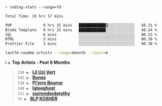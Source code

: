 ```zsh
> coding-stats --range=7d
```

<!--START_SECTION:waka-->

```txt
Total Time: 19 hrs 17 mins

PHP              9 hrs 32 mins   ████████████▒░░░░░░░░░░░░   49.31 %
Blade Template   9 hrs 23 mins   ████████████░░░░░░░░░░░░░   48.54 %
SQL              6 mins          ░░░░░░░░░░░░░░░░░░░░░░░░░   00.53 %
HTML             3 mins          ░░░░░░░░░░░░░░░░░░░░░░░░░   00.30 %
Prettier File    3 mins          ░░░░░░░░░░░░░░░░░░░░░░░░░   00.30 %
```

<!--END_SECTION:waka-->

```zsh
lastfm-readme artists --range=6month --limit=6
```

<!--START_LASTFM_ARTISTS:{"period": "6month", "rows": 6}-->
<a href="https://last.fm" target="_blank"><img src="https://user-images.githubusercontent.com/17434202/215290617-e793598d-d7c9-428f-9975-156db1ba89cc.svg" alt="Last.fm Logo" width="18" height="13"/></a> **Top Artists - Past 6 Months**

> `234 ▶️` ∙ **[Lil Uzi Vert](https://www.last.fm/music/Lil+Uzi+Vert)**<br/>
> `192 ▶️` ∙ **[Bones](https://www.last.fm/music/Bones)**<br/>
> `158 ▶️` ∙ **[Pi’erre Bourne](https://www.last.fm/music/Pi%E2%80%99erre+Bourne)**<br/>
> `148 ▶️` ∙ **[Iglooghost](https://www.last.fm/music/Iglooghost)**<br/>
> `111 ▶️` ∙ **[surrenderdorothy](https://www.last.fm/music/surrenderdorothy)**<br/>
> `75 ▶️` ∙ **[BLP KOSHER](https://www.last.fm/music/BLP+KOSHER)**<br/>
<!--END_LASTFM_ARTISTS-->

